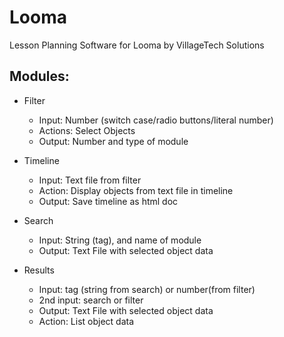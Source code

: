 # Looma
Lesson Planning Software for Looma by VillageTech Solutions

## Modules:
* Filter
  * Input: Number (switch case/radio buttons/literal number)
  * Actions: Select Objects
  * Output: Number and type of module

* Timeline
  * Input: Text file from filter
  * Action: Display objects from text file in timeline
  * Output: Save timeline as html doc

* Search
  * Input: String (tag), and name of module
  * Output: Text File with selected object data

* Results
  * Input:  tag (string from search) or number(from filter)
  * 2nd input: search or filter
  * Output:  Text File with selected object data
  * Action: List object data
